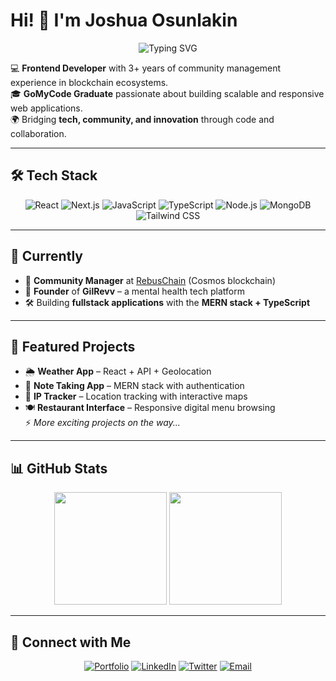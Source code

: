# Hi! 👋 I'm Joshua Osunlakin  

<div align="center">
  <img src="https://readme-typing-svg.herokuapp.com/?lines=Frontend+Developer;Community+Manager;Fullstack+Engineer;Open-Source+Contributor&font=Fira%20Code&center=true&width=480&height=50&duration=4000&pause=1000" alt="Typing SVG" />
</div>  

💻 **Frontend Developer** with 3+ years of community management experience in blockchain ecosystems.  
🎓 **GoMyCode Graduate** passionate about building scalable and responsive web applications.  
🌍 Bridging **tech, community, and innovation** through code and collaboration.  

---

## 🛠️ Tech Stack  

<div align="center">
  
![React](https://img.shields.io/badge/React-20232A?style=for-the-badge&logo=react&logoColor=61DAFB)
![Next.js](https://img.shields.io/badge/Next.js-000000?style=for-the-badge&logo=next.js&logoColor=white)
![JavaScript](https://img.shields.io/badge/JavaScript-F7DF1E?style=for-the-badge&logo=javascript&logoColor=black)
![TypeScript](https://img.shields.io/badge/TypeScript-007ACC?style=for-the-badge&logo=typescript&logoColor=white)
![Node.js](https://img.shields.io/badge/Node.js-43853D?style=for-the-badge&logo=node.js&logoColor=white)
![MongoDB](https://img.shields.io/badge/MongoDB-4EA94B?style=for-the-badge&logo=mongodb&logoColor=white)
![Tailwind CSS](https://img.shields.io/badge/Tailwind_CSS-38B2AC?style=for-the-badge&logo=tailwind-css&logoColor=white)

</div>

---

## 💼 Currently  

- 🚀 **Community Manager** at [RebusChain](https://rebuschain.com) (Cosmos blockchain)  
- 🌱 **Founder** of **GilRevv** – a mental health tech platform  
- 🛠️ Building **fullstack applications** with the **MERN stack + TypeScript**  

---

## 🚀 Featured Projects  

- 🌦️ **Weather App** – React + API + Geolocation  
- 📝 **Note Taking App** – MERN stack with authentication  
- 📍 **IP Tracker** – Location tracking with interactive maps  
- 🍽️ **Restaurant Interface** – Responsive digital menu browsing  
⚡ *More exciting projects on the way...*  

---

## 📊 GitHub Stats  

<div align="center">
  <img height="180em" src="https://github-readme-stats.vercel.app/api?username=joshuaosunlakin3433&show_icons=true&theme=tokyonight&include_all_commits=true&count_private=true" />
  <img height="180em" src="https://github-readme-stats.vercel.app/api/top-langs/?username=joshuaosunlakin3433&layout=compact&theme=tokyonight" />
</div>  

---

## 🤝 Connect with Me  

<div align="center">
  
[![Portfolio](https://img.shields.io/badge/Portfolio-000000?style=for-the-badge&logo=vercel&logoColor=white)](https://joshua-portfolio-two-flax.vercel.app/)
[![LinkedIn](https://img.shields.io/badge/LinkedIn-0077B5?style=for-the-badge&logo=linkedin&logoColor=white)](https://linkedin.com/in/joshua-osunlakin-dvm-775088191)
[![Twitter](https://img.shields.io/badge/Twitter-1DA1F2?style=for-the-badge&logo=twitter&logoColor=white)](https://x.com/OsunlakinO)
[![Email](https://img.shields.io/badge/Email-D14836?style=for-the-badge&logo=gmail&logoColor=white)](mailto:joshuaolaoluwa7@gmail.com)  

</div>
